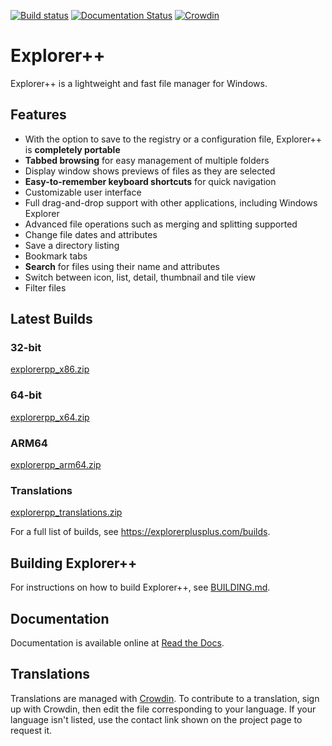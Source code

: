 [![Build status](https://ci.appveyor.com/api/projects/status/ggvn28se8xhes3x3/branch/master?svg=true)](https://ci.appveyor.com/project/derceg/explorerplusplus/branch/master)
[![Documentation Status](https://readthedocs.org/projects/explorerplusplus/badge/?version=latest)](https://explorerplusplus.readthedocs.io/en/latest/?badge=latest)
[![Crowdin](https://d322cqt584bo4o.cloudfront.net/explorerplusplus/localized.svg)](https://crowdin.com/project/explorerplusplus)

# Explorer++

Explorer++ is a lightweight and fast file manager for Windows.

## Features

* With the option to save to the registry or a configuration file, Explorer++ is __completely portable__
* __Tabbed browsing__ for easy management of multiple folders
* Display window shows previews of files as they are selected
* __Easy-to-remember keyboard shortcuts__ for quick navigation
* Customizable user interface
* Full drag-and-drop support with other applications, including Windows Explorer
* Advanced file operations such as merging and splitting supported
* Change file dates and attributes
* Save a directory listing
* Bookmark tabs
* __Search__ for files using their name and attributes
* Switch between icon, list, detail, thumbnail and tile view
* Filter files

## Latest Builds

### 32-bit

[explorerpp_x86.zip](https://download.explorerplusplus.com/dev/latest/explorerpp_x86.zip)

### 64-bit

[explorerpp_x64.zip](https://download.explorerplusplus.com/dev/latest/explorerpp_x64.zip)

### ARM64

[explorerpp_arm64.zip](https://download.explorerplusplus.com/dev/latest/explorerpp_arm64.zip)

### Translations

[explorerpp_translations.zip](https://download.explorerplusplus.com/dev/latest/explorerpp_translations.zip)

For a full list of builds, see https://explorerplusplus.com/builds.

## Building Explorer++

For instructions on how to build Explorer++, see [BUILDING.md](BUILDING.md).

## Documentation

Documentation is available online at [Read the Docs](https://explorerplusplus.readthedocs.io/en/latest/).

## Translations

Translations are managed with [Crowdin](https://crowdin.com/project/explorerplusplus). To contribute to a translation, sign up with Crowdin, then edit the file corresponding to your language. If your language isn't listed, use the contact link shown on the project page to request it.
